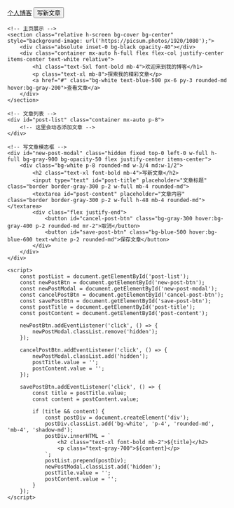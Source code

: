 <!DOCTYPE html>
<html lang="zh-CN">

<head>
    <meta charset="UTF-8">
    <meta name="viewport" content="width=device-width, initial-scale=1.0">
    <script src="https://cdn.tailwindcss.com"></script>
    <link href="https://cdnjs.cloudflare.com/ajax/libs/font-awesome/6.7.2/css/all.min.css" rel="stylesheet">
    <title>个人博客</title>
</head>

<body class="bg-gray-100">
    <!-- 导航栏 -->
    <nav class="bg-blue-500 p-4 shadow-md">
        <div class="container mx-auto flex justify-between items-center">
            <a href="#" class="text-white text-xl font-bold">个人博客</a>
            <button id="new-post-btn" class="text-white hover:text-gray-200">写新文章</button>
        </div>
    </nav>

    <!-- 主页展示 -->
    <section class="relative h-screen bg-cover bg-center" style="background-image: url('https://picsum.photos/1920/1080');">
        <div class="absolute inset-0 bg-black opacity-40"></div>
        <div class="container mx-auto h-full flex flex-col justify-center items-center text-white relative">
            <h1 class="text-5xl font-bold mb-4">欢迎来到我的博客</h1>
            <p class="text-xl mb-8">探索我的精彩文章</p>
            <a href="#" class="bg-white text-blue-500 px-6 py-3 rounded-md hover:bg-gray-200">查看文章</a>
        </div>
    </section>

    <!-- 文章列表 -->
    <div id="post-list" class="container mx-auto p-8">
        <!-- 这里会动态添加文章 -->
    </div>

    <!-- 写文章模态框 -->
    <div id="new-post-modal" class="hidden fixed top-0 left-0 w-full h-full bg-gray-900 bg-opacity-50 flex justify-center items-center">
        <div class="bg-white p-8 rounded-md w-3/4 md:w-1/2">
            <h2 class="text-xl font-bold mb-4">写新文章</h2>
            <input type="text" id="post-title" placeholder="文章标题" class="border border-gray-300 p-2 w-full mb-4 rounded-md">
            <textarea id="post-content" placeholder="文章内容" class="border border-gray-300 p-2 w-full h-48 mb-4 rounded-md"></textarea>
            <div class="flex justify-end">
                <button id="cancel-post-btn" class="bg-gray-300 hover:bg-gray-400 p-2 rounded-md mr-2">取消</button>
                <button id="save-post-btn" class="bg-blue-500 hover:bg-blue-600 text-white p-2 rounded-md">保存文章</button>
            </div>
        </div>
    </div>

    <script>
        const postList = document.getElementById('post-list');
        const newPostBtn = document.getElementById('new-post-btn');
        const newPostModal = document.getElementById('new-post-modal');
        const cancelPostBtn = document.getElementById('cancel-post-btn');
        const savePostBtn = document.getElementById('save-post-btn');
        const postTitle = document.getElementById('post-title');
        const postContent = document.getElementById('post-content');

        newPostBtn.addEventListener('click', () => {
            newPostModal.classList.remove('hidden');
        });

        cancelPostBtn.addEventListener('click', () => {
            newPostModal.classList.add('hidden');
            postTitle.value = '';
            postContent.value = '';
        });

        savePostBtn.addEventListener('click', () => {
            const title = postTitle.value;
            const content = postContent.value;

            if (title && content) {
                const postDiv = document.createElement('div');
                postDiv.classList.add('bg-white', 'p-4', 'rounded-md', 'mb-4', 'shadow-md');
                postDiv.innerHTML = `
                    <h2 class="text-xl font-bold mb-2">${title}</h2>
                    <p class="text-gray-700">${content}</p>
                `;
                postList.prepend(postDiv);
                newPostModal.classList.add('hidden');
                postTitle.value = '';
                postContent.value = '';
            }
        });
    </script>
</body>

</html>
    
